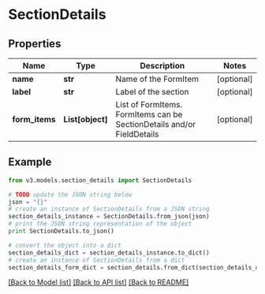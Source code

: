 # SectionDetails


## Properties
Name | Type | Description | Notes
------------ | ------------- | ------------- | -------------
**name** | **str** | Name of the FormItem | [optional] 
**label** | **str** | Label of the section | [optional] 
**form_items** | **List[object]** | List of FormItems. FormItems can be SectionDetails and/or FieldDetails | [optional] 

## Example

```python
from v3.models.section_details import SectionDetails

# TODO update the JSON string below
json = "{}"
# create an instance of SectionDetails from a JSON string
section_details_instance = SectionDetails.from_json(json)
# print the JSON string representation of the object
print SectionDetails.to_json()

# convert the object into a dict
section_details_dict = section_details_instance.to_dict()
# create an instance of SectionDetails from a dict
section_details_form_dict = section_details.from_dict(section_details_dict)
```
[[Back to Model list]](../README.md#documentation-for-models) [[Back to API list]](../README.md#documentation-for-api-endpoints) [[Back to README]](../README.md)


